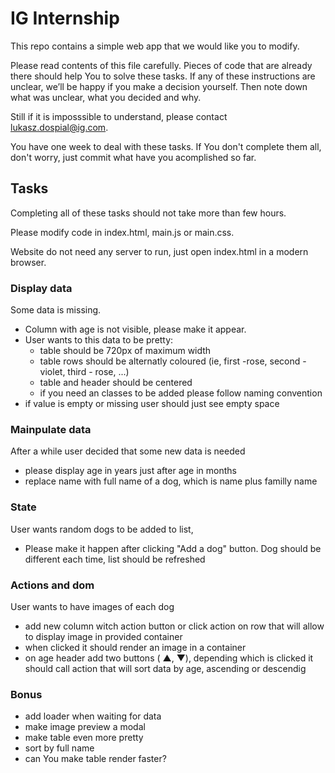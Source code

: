 # IG Internship

This repo contains a simple web app that we would like you to modify.

Please read contents of this file carefully. Pieces of code that are already there should help You to solve these tasks.
If any of these instructions are unclear, we’ll be happy if you make a decision yourself. Then note down what was unclear, what you decided and why.

Still if it is imposssible to understand, please contact lukasz.dospial@ig.com.

You have one week to deal with these tasks. If You don't complete them all, don't worry, just commit what have you acomplished so far.

## Tasks ##

Completing all of these tasks should not take more than few hours.

Please modify code in index.html, main.js or main.css.

Website do not need any server to run, just open index.html in a modern browser.

### Display data ###
Some data is missing.

* Column with age is not visible, please make it appear.
* User wants to this data to be pretty:
    * table should be 720px of maximum width
    * table rows should be alternatly coloured (ie, first -rose, second - violet, third - rose, ...)
    * table and header should be centered
    * if you need an classes to be added please follow naming convention
* if value is empty or missing user should just see empty space 

### Mainpulate data ###

After a while user decided that some new data is needed

* please display age in years just after age in months
* replace name with full name of a dog, which is name plus familly name

### State ###

User wants random dogs to be added to list, 
* Please make it happen after clicking "Add a dog" button. Dog should be different each time, list should be refreshed

### Actions and dom ###

User wants to have images of each dog

* add new column witch action button or click action on row that will allow to display image in provided container
* when clicked it should render an image in a container
* on age header add two buttons ( &#x25B2;, &#x25BC;), depending which is clicked it should call action that will sort data by age, ascending or descendig 

### Bonus

* add loader when waiting for data
* make image preview a modal
* make table even more pretty
* sort by full name
* can You make table render faster?


